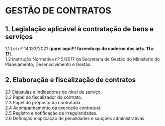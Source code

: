 # GESTÃO DE CONTRATOS

## 1. Legislação aplicável à contratação de bens e serviços  
1.1 Lei nº 14.133/2021 (**parei aqui!!! fazendo qs do caderno dos arts. 11 a 17**).   
1.2 Instrução Normativa nº 5/2017 da Secretaria de Gestão do Ministério do Planejamento, Desenvolvimento e Gestão.  

## 2. Elaboração e fiscalização de contratos  
2.1 Cláusulas e indicadores de nível de serviço.  
2.2 Papel do fiscalizador do contrato.  
2.3 Papel do preposto da contratada.  
2.4 Acompanhamento da execução contratual.  
2.5 Registro e notificação de irregularidades.  
2.6 Definição e aplicação de penalidades e sanções administrativas.  

